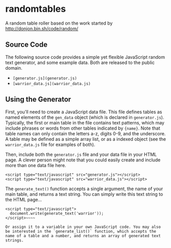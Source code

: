 # randomtables
A random table roller based on the work started by http://donjon.bin.sh/code/random/

## Source Code

The following source code provides a simple yet flexible JavaScript random text generator, and some example data. Both are released to the public domain.

*   `[generator.js](generator.js)`
*   `[warrior_data.js](warrior_data.js)`

## Using the Generator

First, you'll need to create a JavaScript data file. This file defines tables as named elements of the `gen_data` object (which is declared in `generator.js`). Typically, the first or main table in the file contains text patterns, which may include phrases or words from other tables indicated by `{name}`. Note that table names can only contain the letters a-z, digits 0-9, and the underscore. A table may be defined as a simple array list, or as a indexed object (see the `warrior_data.js` file for examples of both).

Then, include both the `generator.js` file and your data file in your HTML page. A clever person might note that you could easily create and include more than one data file here.


~~~~
<script type="text/javascript" src="generator.js"></script>
<script type="text/javascript" src="warrior_data.js"></script>
~~~~


The `generate_text()` function accepts a single argument, the name of your main table, and returns a text string. You can simply write this text string to the HTML page...

~~~~
<script type="text/javascript">
  document.write(generate_text('warrior'));
</script>~~~~

Or assign it to a variable in your own JavaScript code. You may also be interested in the `generate_list()` function, which accepts the name of a table and a number, and returns an array of generated text strings.
